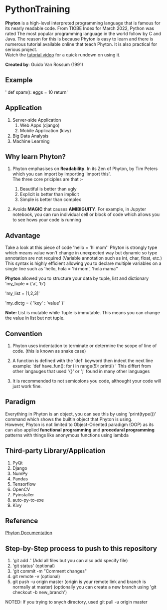 # PythonTraining 

**Phyton** is a high-level interpreted programming language that is famous for its nearly readable code. From TIOBE Index for March 2022, Python was rated The most popular programming language in the world follow by C and Java. The reason for this is because Phyton is easy to learn and there is numerous tutorial available online that teach Phyton. It is also practical for serious project. <br>
Watch the [tutorial video](docs/TUTORIAL.md) for a quick rundown on using it.

**Created by**: Guido Van Rossum (1991)

## Example

' def spam():
    eggs = 10
    return'

## Application

1. Server-side Application
    1. Web Apps (django)
    2. Mobile Application (kivy)
2. Big Data Analysis
3. Machine Learning

## Why learn Phyton?

1. Phyton emphasises on **Readability**. In its Zen of Phyton, by Tim Peters which you can import by importing 'import this'. <br> The three core priciples are that :-
    1. Beautiful is better than ugly
    2. Explicit is better than implicit
    3. Simple is better than complex

2. Avoids **MAGIC** that causes **AMIBIGUITY**. For example, in Jupyter notebook, you can run individual cell or block of code which allows you to see hows your code is running

## Advantage

Take a look at this piece of code 'hello = 'hi mom''
Phyton is strongly type which means value won't change in unexpected way but dynamic so type annotation are not required (Variable annotation such as int, char, float, etc.) <br>
This syntax is highly efficient allowing you to declare multiple variables on a single line such as 'hello, hola = 'hi mom', 'hola mama''

**Phyton** allowed you to structure your data by tuple, list and dictionary
'my_tuple = ('a', 'b')

'my_list = [1,2,3]'

'my_dictg = {
    'key' : 'value'
}'

**Note:** List is mutable while Tuple is immutable. This means you can change the value in list but not tuple.

## Convention

1. Phyton uses indentation to terminate or determine the scope of line of code. (this is known as snake case)

2. A function is defined with the 'def' keyword then indext the next line 
example: 
'def have_fun():
    for i in range(5):
        print(i)
'
This differt from other langauges that used '{}' or ';' found in many other languages

3. It is recommended to not semicolons you code, althought your code will just work fine.

## Paradigm

Everything in Phyton is an object, you can see this by using 'print(type())' command which shows the builtin object that Phyton is using. <br>
However, Phyton is not limited to Object-Oriented paradigm (OOP) as its can also applied **functional programming** and **procedural programming** <br>
patterns with things like anonymous functions using lambda

## Third-party Library/Application

1. PyQt
2. Django
3. NumPy
4. Pandas
5. Tensorflow
6. OpenCV
7. Pyinstaller
8. auto-py-to-exe
9. Kivy

## Reference

[Phyton Documentation](https://docs.python.org/3/)

## Step-by-Step process to push to this repository

1. 'git add .' (Add all files but you can also add specify file)
2. 'git status' (optional)
3. 'git commit -m "Comment changes"
4. git remote -v (optional) 
5. git push -u origin master (origin is your remote link and branch is normally at master) (optionally you can create a new branch using 'git checkout -b new_branch')

NOTED: If you trying to snych directory, used git pull -u origin master
